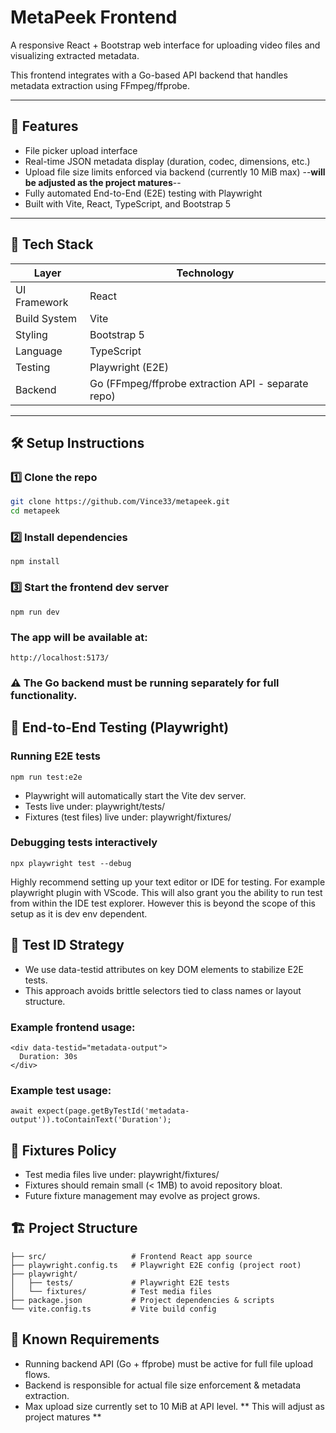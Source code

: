 # MetaPeek Frontend

A responsive React + Bootstrap web interface for uploading video files and visualizing extracted metadata.

This frontend integrates with a Go-based API backend that handles metadata extraction using FFmpeg/ffprobe.

---

## 🚀 Features

- File picker upload interface
- Real-time JSON metadata display (duration, codec, dimensions, etc.)
- Upload file size limits enforced via backend (currently 10 MiB max) --**will be adjusted as the project matures**--
- Fully automated End-to-End (E2E) testing with Playwright
- Built with Vite, React, TypeScript, and Bootstrap 5

---

## 🧰 Tech Stack

| Layer | Technology |
|-------|-------------|
| UI Framework | React |
| Build System | Vite |
| Styling | Bootstrap 5 |
| Language | TypeScript |
| Testing | Playwright (E2E) |
| Backend | Go (FFmpeg/ffprobe extraction API - separate repo) |

---

## 🛠️ Setup Instructions

### 1️⃣ Clone the repo

```bash
git clone https://github.com/Vince33/metapeek.git
cd metapeek
```

### 2️⃣ Install dependencies
```
npm install
```

### 3️⃣ Start the frontend dev server
```
npm run dev
```

### The app will be available at:
```
http://localhost:5173/
```
### ⚠ The Go backend must be running separately for full functionality.

## 🔬 End-to-End Testing (Playwright)

### Running E2E tests
```
npm run test:e2e
```
 - Playwright will automatically start the Vite dev server.
 - Tests live under: playwright/tests/
 - Fixtures (test files) live under: playwright/fixtures/

### Debugging tests interactively
```
npx playwright test --debug
```
 Highly recommend setting up your text editor or IDE for testing. For example playwright plugin with VScode. This will also grant you the ability to run test from within the IDE test explorer. However this is beyond the scope of this setup as it is dev env dependent. 

## 🧪 Test ID Strategy
 - We use data-testid attributes on key DOM elements to stabilize E2E tests.
 - This approach avoids brittle selectors tied to class names or layout structure.

### Example frontend usage:
```
<div data-testid="metadata-output">
  Duration: 30s
</div>
```

### Example test usage:
```
await expect(page.getByTestId('metadata-output')).toContainText('Duration');
```

## 🎯 Fixtures Policy
 - Test media files live under: playwright/fixtures/
 - Fixtures should remain small (< 1MB) to avoid repository bloat.
 - Future fixture management may evolve as project grows.

## 🏗 Project Structure
```.
├── src/                   # Frontend React app source
├── playwright.config.ts   # Playwright E2E config (project root)
├── playwright/
│   ├── tests/             # Playwright E2E tests
│   └── fixtures/          # Test media files
├── package.json           # Project dependencies & scripts
└── vite.config.ts         # Vite build config
```

## 🚧 Known Requirements
 - Running backend API (Go + ffprobe) must be active for full file upload flows.
 - Backend is responsible for actual file size enforcement & metadata extraction.
 - Max upload size currently set to 10 MiB at API level. ** This will adjust as project matures **